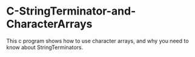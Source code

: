 # C-StringTerminator-and-CharacterArrays
This c program shows how to use character arrays, and why you need to know about StringTerminators. 
